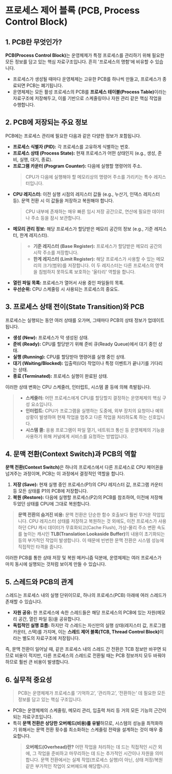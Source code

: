 # 프로세스 제어 블록 (PCB, Process Control Block)

## 1. PCB란 무엇인가?

<b>PCB(Process Control Block)</b>는 운영체제가 특정 프로세스를 관리하기 위해 필요한 모든 정보를 담고 있는 핵심 자료구조입니다. 흔히 '프로세스의 명함'에 비유할 수 있습니다.

-   프로세스가 생성될 때마다 운영체제는 고유한 PCB를 하나씩 만들고, 프로세스가 종료되면 PCB는 폐기됩니다.
-   운영체제는 모든 활성 프로세스의 PCB를 <b>프로세스 테이블(Process Table)</b>이라는 자료구조에 저장해두고, 이를 기반으로 스케줄링이나 자원 관리 같은 핵심 작업을 수행합니다.

## 2. PCB에 저장되는 주요 정보

PCB에는 프로세스 관리에 필요한 다음과 같은 다양한 정보가 포함됩니다.

-   **프로세스 식별자 (PID):** 각 프로세스를 고유하게 식별하는 번호.
-   **프로세스 상태 (Process State):** 현재 프로세스가 어떤 상태인지 (e.g., 생성, 준비, 실행, 대기, 종료).
-   **프로그램 카운터 (Program Counter):** 다음에 실행할 명령어의 주소.
    > CPU가 다음에 실행해야 할 메모리상의 명령어 주소를 가리키는 특수 레지스터입니다.
-   **CPU 레지스터:** 이전 실행 시점의 레지스터 값들 (e.g., 누산기, 인덱스 레지스터 등). 문맥 전환 시 이 값들을 저장하고 복원해야 합니다.
    > CPU 내부에 존재하는 매우 빠른 임시 저장 공간으로, 연산에 필요한 데이터나 주소 등을 잠시 보관합니다.
-   **메모리 관리 정보:** 해당 프로세스가 할당받은 메모리 공간의 정보 (e.g., 기준 레지스터, 한계 레지스터).
    > - **기준 레지스터 (Base Register):** 프로세스가 할당받은 메모리 공간의 시작 주소를 저장합니다.
    > - **한계 레지스터 (Limit Register):** 해당 프로세스가 사용할 수 있는 메모리의 크기(범위)를 저장합니다. 이 두 레지스터는 다른 프로세스의 영역을 침범하지 못하도록 보호하는 '울타리' 역할을 합니다.
-   **열린 파일 목록:** 프로세스가 열어서 사용 중인 파일들의 목록.
-   **우선순위:** CPU 스케줄링 시 사용되는 프로세스의 중요도.

## 3. 프로세스 상태 전이(State Transition)와 PCB

프로세스는 실행되는 동안 여러 상태를 오가며, 그때마다 PCB의 상태 정보가 업데이트됩니다.

-   **생성 (New):** 프로세스가 막 생성된 상태.
-   **준비 (Ready):** CPU를 할당받기 위해 준비 큐(Ready Queue)에서 대기 중인 상태.
-   **실행 (Running):** CPU를 할당받아 명령어를 실행 중인 상태.
-   **대기 (Waiting/Blocked):** 입출력(I/O) 작업이나 특정 이벤트가 끝나기를 기다리는 상태.
-   **종료 (Terminated):** 프로세스 실행이 완료된 상태.

이러한 상태 변화는 CPU 스케줄러, 인터럽트, 시스템 콜 등에 의해 촉발됩니다.
> - **스케줄러:** 어떤 프로세스에게 CPU를 할당할지 결정하는 운영체제의 핵심 구성 요소입니다.
> - **인터럽트:** CPU가 프로그램을 실행하는 도중에, 외부 장치의 요청이나 예외 상황이 발생하여 현재 작업을 멈추고 다른 작업을 처리하도록 하는 신호입니다.
> - **시스템 콜:** 응용 프로그램이 파일 열기, 네트워크 통신 등 운영체제의 기능을 사용하기 위해 커널에게 서비스를 요청하는 방법입니다.

## 4. 문맥 전환(Context Switch)과 PCB의 역할

<b>문맥 전환(Context Switch)</b>은 하나의 프로세스에서 다른 프로세스로 CPU 제어권을 넘겨주는 과정이며, PCB는 이 과정에서 결정적인 역할을 합니다.

1.  **저장 (Save):** 현재 실행 중인 프로세스(P1)의 CPU 레지스터 값, 프로그램 카운터 등 모든 상태를 P1의 PCB에 저장합니다.
2.  **복원 (Restore):** 다음에 실행할 프로세스(P2)의 PCB를 참조하여, 이전에 저장해두었던 상태를 CPU에 그대로 복원합니다.

> **문맥 전환의 숨겨진 비용:** 문맥 전환은 단순한 함수 호출보다 훨씬 무거운 작업입니다. CPU 레지스터 상태를 저장하고 복원하는 것 외에도, 이전 프로세스가 사용하던 CPU 캐시 데이터가 무효화되고(Cache Flush), 가상-물리 주소 변환 속도를 높이는 캐시인 <b>TLB(Translation Lookaside Buffer)</b>의 내용이 초기화되는 등의 부가적인 작업이 발생합니다. 이 때문에 빈번한 문맥 전환은 시스템 성능에 직접적인 타격을 줍니다.

이러한 PCB를 통한 상태 저장 및 복원 메커니즘 덕분에, 운영체제는 여러 프로세스가 마치 동시에 실행되는 것처럼 보이게 만들 수 있습니다.

## 5. 스레드와 PCB의 관계

스레드는 프로세스 내의 실행 단위이므로, 하나의 프로세스(PCB) 아래에 여러 스레드가 존재할 수 있습니다.

-   **자원 공유:** 한 프로세스에 속한 스레드들은 해당 프로세스의 PCB에 있는 자원(메모리 공간, 열린 파일 등)을 공유합니다.
-   **독립적인 실행 흐름:** 하지만 각 스레드는 자신만의 실행 상태(레지스터 값, 프로그램 카운터, 스택)를 가지며, 이는 <b>스레드 제어 블록(TCB, Thread Control Block)</b>이라는 별도의 자료구조에 저장됩니다.

즉, 문맥 전환이 일어날 때, 같은 프로세스 내의 스레드 간 전환은 TCB 정보만 바꾸면 되므로 비용이 적지만, 다른 프로세스의 스레드로 전환될 때는 PCB 정보까지 모두 바꿔야 하므로 훨씬 큰 비용이 발생합니다.

## 6. 실무적 중요성

> PCB는 운영체제가 프로세스를 ‘기억하고’, ‘관리하고’, ‘전환하는’ 데 필요한 모든 정보를 담고 있는 핵심 구조입니다.

-   PCB는 운영체제의 스케줄링, 메모리 관리, 입출력 처리 등 거의 모든 기능의 근간이 되는 자료구조입니다.
-   특히 **문맥 전환은 상당한 오버헤드(비용)를 유발**하므로, 시스템의 성능을 최적화하기 위해서는 문맥 전환 횟수를 최소화하는 스케줄링 전략을 설계하는 것이 매우 중요합니다.
    > **오버헤드(Overhead)란?** 어떤 작업을 처리하는 데 드는 직접적인 시간 외에, 그 작업을 준비하고 마무리하는 데 드는 추가적인 시간이나 자원을 의미합니다. 문맥 전환에서는 실제 작업(프로세스 실행)이 아닌, 상태 저장/복원 같은 부가적인 작업이 오버헤드에 해당합니다.
